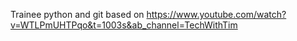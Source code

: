 Trainee python and git based on https://www.youtube.com/watch?v=WTLPmUHTPqo&t=1003s&ab_channel=TechWithTim
